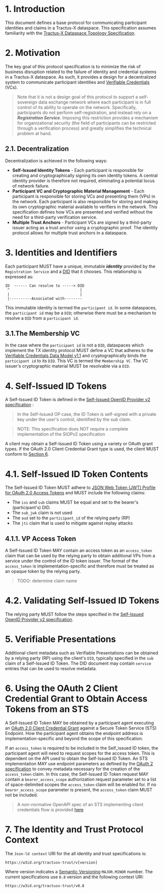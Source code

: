 # 1. Introduction

This document defines a base protocol for communicating participant identities and claims in a Tractus-X dataspace. This
specification assumes familiarity with the [Tractus-X Dataspace Topology Specification](tx.dataspace.topology.md).

# 2. Motivation

The key goal of this protocol specification is to minimize the risk of business disruption related to the failure of
identity and credential systems in a Tractus-X dataspace. As such, it provides a design for a decentralized system to
communicate participant identities and [Verifiable Credentials](https://www.w3.org/TR/vc-data-model/) (VCs).

> Note that it is not a design goal of this protocol to support a self-sovereign data exchange network where each
> participant is in full control of its ability to operate on the network. Specifically, participants do not perform
> self-registration, and instead rely on a _**Registration Service**_. Imposing this restriction provides a mechanism
> for organizational security (the field of participants can be restricted through a verification process) and greatly
> simplifies the technical problem at hand.

## 2.1. Decentralization

Decentralization is achieved in the following ways:

- **Self-Issued Identity Tokens** - Each participant is responsible for creating and cryptographically signing its own
  identity tokens. A central identity provider is therefore not required, eliminating a potential locus of network
  failure.
- **Participant VC and Cryptographic Material Management** - Each participant is responsible for storing VCs and
  presenting them (VPs) in the network. Each participant is also responsible for storing and making its own
  cryptographic material available to verifiers in the network. This specification defines how VCs are presented and
  verified without the need for a third-party verification service.
- **Multiple Trust Anchors** - Participant VCs are signed by a third-party issuer acting as a trust anchor using a
  cryptographic proof. The identity protocol allows for multiple trust anchors in a dataspace.

# 3. Identities and Identifiers

Each participant MUST have a unique, immutable **_identity_** provided by the `Registration Service` and
a [DID](https://github.com/w3c/did-core) that it chooses. This relationship is expressed as:

```
ID  ------ Can resolve to -----> DID
 ^                                |
 |                                |
 |----------Associated with--------                               
```

This immutable identity is termed the `participant id`. In some dataspaces, the `participant id` may be a `DID`;
otherwise there must be a mechanism to resolve a `DID` from a `participant id`.

## 3.1.The Membership VC

In the case where the `participant id` is not a `DID`, dataspaces which implement the TX identity protocol MUST define a
VC that adheres to the [Verifiable Credentials Data Model v1.1](https://www.w3.org/TR/vc-data-model/) and
cryptographically binds the `participant id` to its `DID`. This VC is termed the `Membership VC`. The VC issuer's
cryptographic material MUST be resolvable via a `DID`.

# 4. Self-Issued ID Tokens

A Self-Issued ID Token is defined in
the [Self-Issued OpenID Provider v2 specification](https://openid.net/specs/openid-connect-self-issued-v2-1_0.html#section-1.1) :

> In the Self-Issued OP case, the ID Token is self-signed with a private key under the user's control, identified by the
> *sub* claim.

> NOTE: This specification does NOT require a complete implementation of the SIOPv2 specification

A client may obtain a Self-Issued ID Token using a variety or OAuth grant types. If the OAuth 2.0 Client Credential
Grant type is used, the client MUST conform
to [Section 6](#6-using-the-oauth-2-client-credential-grant-to-obtain-access-tokens-from-an-sts).

# 4.1. Self-Issued ID Token Contents

The Self-Issued ID Token MUST adhere
to [JSON Web Token (JWT) Profile for OAuth 2.0 Access Tokens](https://datatracker.ietf.org/doc/html/rfc9068) and MUST
include the following claims:

- The `iss` and `sub` claims MUST be equal and set to the bearer's (participant's) DID.
- The `sub_jwk` claim is not used
- The `aud` set to the `participant_id` of the relying party (RP)
- The `jti` claim that is used to mitigate against replay attacks

## 4.1.1. VP Access Token

A Self-Issued ID Token MAY contain an access token as an `access_token` claim that can be used by the relying party to
obtain additional VPs from a service under the control of the ID token issuer. The format of the `access_token` is
implementation-specific and therefore must be treated as an opaque token by the relying party.

> TODO: determine claim name

# 4.2. Validating Self-Issued ID Tokens

The relying party MUST follow the steps specified in
the [Self-Issued OpenID Provider v2 specification](https://openid.net/specs/openid-connect-self-issued-v2-1_0.html#section-11.1).

# 5. Verifiable Presentations

Additional client metadata such as Verifiable Presentations can be obtained by a relying party (RP) using the
client's `DID`, typically specified in the `sub` claim of a Self-Issued ID Token. The DID document may contain `service`
entries that can be used to resolve metadata.

# 6. Using the OAuth 2 Client Credential Grant to Obtain Access Tokens from an STS

A Self-Issued ID Token MAY be obtained by a participant agent executing
an [OAuth 2.0 Client Credential Grant](https://www.rfc-editor.org/rfc/rfc6749.html#section-4.4) against a Secure Token
Service (STS) Endpoint. How the participant agent obtains the endpoint address is implementation-specific and beyond the
scope of this specification.

If an `access_token` is required to be included in the Self_issued ID token, the participant agent will need to request
scopes for the access token. This is dependent on the API used to obtain the Self-Issued ID Token. An STS implementation
MAY use endpoint parameters as defined by
the [OAuth 2 specification](https://www.rfc-editor.org/rfc/rfc6749.html#section-8.2) to convey metadata necessary for
the creation of the `access_token` claim. In this case, the Self-Issued ID Token request MAY contain
a `bearer_access_scope` authorization request parameter set to a
list of space-delimited scopes the `access_token` claim will be enabled for. If no `bearer_access_scope` parameter is
present, the `access_token` claim MUST not be included.

> A non-normative OpenAPI spec of an STS implementing client credentials flow is
> provided [here](./identity-trust-sts-api.yaml)

# 7. The Identity and Trust Protocol Context

The `Json-ld context` URI for the all identity and trust specifications is:

`https://w3id.org/tractusx-trust/v[version]`

Where version indicates a [Semantic Versioning](https://semver.org/) `MAJOR.MINOR` number. The current specifications
use `0.8` version and the following context URI:

`https://w3id.org/tractusx-trust/v0.8`
